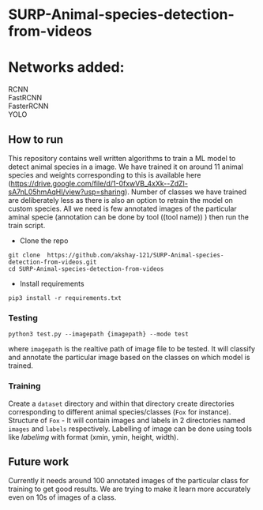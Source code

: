 # SURP-Animal-species-detection-from-videos

<h1>
  Networks added:
 </h1>
  RCNN </br>
  FastRCNN </br>
  FasterRCNN </br>
  YOLO </br>

## How to run 

This repository contains well written algorithms to train a ML model to detect animal species in a image. We have trained it on around 11 animal species and weights corresponding to this is available here (https://drive.google.com/file/d/1-0fxwVB_4xXk--ZdZl-sA7nL05hmAqHI/view?usp=sharing). Number of classes we have trained are deliberately less as there is also an option to retrain the model on custom species. All we need is few annotated images of the particular aminal specie (annotation can be done by tool ((tool name)) ) then run the train script.
* Clone the repo
```
git clone  https://github.com/akshay-121/SURP-Animal-species-detection-from-videos.git
cd SURP-Animal-species-detection-from-videos
```
* Install requirements 
```
pip3 install -r requirements.txt
```

### Testing

```
python3 test.py --imagepath {imagepath} --mode test
```
where ```imagepath``` is the realtive path of image file to be tested.
It will classify and annotate the particular image based on the classes on which model is trained.

### Training 

Create a ```dataset``` directory and within that directory create directories corresponding to different animal species/classes (```Fox``` for instance).<br>
Structure of ```Fox``` - It will contain images and labels in 2 directories named ```images``` and ```labels``` respectively. Labelling of image can be done using tools like _labelimg_ with format (xmin, ymin, height, width).

## Future work
Currently it needs around 100 annotated images of the particular class for training to get good results. We are trying to make it learn more accurately even on 10s of images of a class. 
